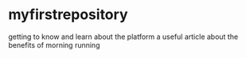 # myfirstrepository
getting to know and learn about the platform
a useful article about the benefits of morning running
